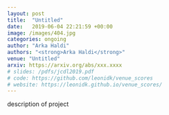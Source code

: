 ```yaml
---
layout: post
title:  "Untitled"
date:   2019-06-04 22:21:59 +00:00
image: /images/404.jpg
categories: ongoing
author: "Arka Haldi"
authors: "<strong>Arka Haldi</strong>"
venue: "Untitled"
arxiv: https://arxiv.org/abs/xxx.xxxx
# slides: /pdfs/jcdl2019.pdf
# code: https://github.com/leonidk/venue_scores
# website: https://leonidk.github.io/venue_scores/
---
```

description of project